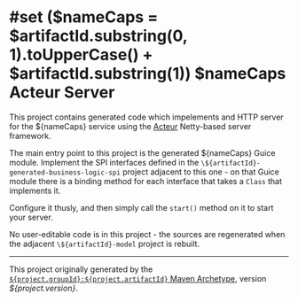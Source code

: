 #set ($nameCaps = $artifactId.substring(0, 1).toUpperCase() + $artifactId.substring(1))
$nameCaps Acteur Server
=======================

This project contains generated code which impelements and HTTP server for the ${nameCaps}
service using the [Acteur](https://github.com/timboudreau/acteur) Netty-based server framework.

The main entry point to this project is the generated ${nameCaps} Guice module.  Implement
the SPI interfaces defined in the `\${artifactId}-generated-business-logic-spi` project
adjacent to this one - on that Guice module there is a binding method for each interface that
takes a `Class` that implements it.

Configure it thusly, and then simply call the `start()` method on it to start your server.

No user-editable code is in this project - the sources are regenerated when the adjacent
`\${artifactId}-model` project is rebuilt.

-------------------------------------------------------

This project originally generated by the [`${project.groupId}:${project.artifactId}` 
Maven Archetype](https://github.com/Telenav/smithy), version *${project.version}*.
